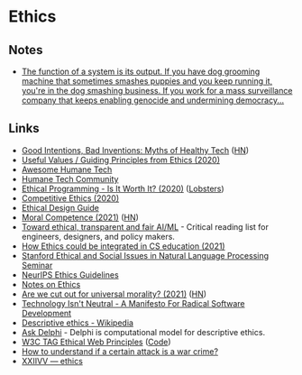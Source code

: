 # Ethics

## Notes

- [The function of a system is its output. If you have dog grooming machine that sometimes smashes puppies and you keep running it, you're in the dog smashing business. If you work for a mass surveillance company that keeps enabling genocide and undermining democracy...](https://twitter.com/jesslynnrose/status/1347170900706263041)

## Links

- [Good Intentions, Bad Inventions: Myths of Healthy Tech](https://datasociety.net/wp-content/uploads/2020/10/Healthy-Tech-Myths-DataSociety-20201007.pdf) ([HN](https://news.ycombinator.com/item?id=24744029))
- [Useful Values / Guiding Principles from Ethics (2020)](https://lowercaseopinions.com/useful-values)
- [Awesome Humane Tech](https://github.com/humanetech-community/awesome-humane-tech)
- [Humane Tech Community](https://community.humanetech.com/)
- [Ethical Programming - Is It Worth It? (2020)](https://pragmaticpineapple.com/ethical-programming-is-it-worth-it/) ([Lobsters](https://lobste.rs/s/lr8mgr/ethical_programming_is_it_worth_it))
- [Competitive Ethics (2020)](https://milan.cvitkovic.net/writing/ethics/)
- [Ethical Design Guide](https://ethicaldesign.guide/)
- [Moral Competence (2021)](https://evanjconrad.com/posts/moral-competence) ([HN](https://news.ycombinator.com/item?id=25648186))
- [Toward ethical, transparent and fair AI/ML](https://github.com/rockita/criticalML) - Critical reading list for engineers, designers, and policy makers.
- [How Ethics could be integrated in CS education (2021)](https://twitter.com/nprandchill/status/1374774492111720449)
- [Stanford Ethical and Social Issues in Natural Language Processing Seminar](https://web.stanford.edu/class/cs384/)
- [NeurIPS Ethics Guidelines](https://neurips.cc/public/EthicsGuidelines)
- [Notes on Ethics](https://paul.copplest.one/knowledge/philosophy/ethics.html)
- [Are we cut out for universal morality? (2021)](https://nautil.us/issue/100/outsiders/are-we-cut-out-for-universal-morality) ([HN](https://news.ycombinator.com/item?id=27336272))
- [Technology Isn't Neutral - A Manifesto For Radical Software Development](http://cryto.net/~joepie91/manifesto.html)
- [Descriptive ethics - Wikipedia](https://en.wikipedia.org/wiki/Descriptive_ethics)
- [Ask Delphi](https://delphi.allenai.org/) - Delphi is computational model for descriptive ethics.
- [W3C TAG Ethical Web Principles](https://w3ctag.github.io/ethical-web-principles/) ([Code](https://github.com/w3ctag/ethical-web-principles))
- [How to understand if a certain attack is a war crime?](https://twitter.com/OPokalchuk/status/1499328463081070594)
- [XXIIVV — ethics](https://wiki.xxiivv.com/site/ethics.html)